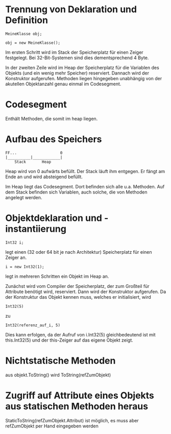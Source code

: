 # Trennung von Deklaration und Definition

	MeineKlasse obj;

	obj = new MeineKlasse();

Im ersten Schritt wird im Stack der Speicherplatz für einen Zeiger
festgelegt. Bei 32-Bit-Systemen sind dies dementsprechend 4 Byte.

In der zweiten Zeile wird im Heap der Speicherplatz für die Variablen
des Objekts (und ein wenig mehr Speicher) reserviert. Dannach wird
der Konstruktor aufgerufen. Methoden liegen hingegeben unabhängig von der akutellen Objektanzahl genau einmal im Codesegment.

# Codesegment

Enthält Methoden, die somit im heap liegen.


# Aufbau des Speichers

	FF...					0
	|__________|____________|
		Stack		Heap

Heap wird von 0 aufwärts befüllt.
Der Stack läuft ihm entgegen. Er fängt am Ende an und wird absteigend befüllt.

Im Heap liegt das Codesegment. Dort befinden sich alle u.a. Methoden.
Auf dem Stack befinden sich Variablen, auch solche, die von Methoden
angelegt werden.

# Objektdeklaration und -instantiierung

	Int32 i;

legt einen (32 oder 64 bit je nach Architektur) Speicherplatz für einen Zeiger an.

	i = new Int32(1);

legt in mehreren Schritten ein Objekt im Heap an.

Zunächst wird vom Compiler der Speicherplatz, der zum Großteil für Attribute benötigt wird, reserviert. Dann wird der Konstruktor aufgerufen. Da der Konstruktur das Objekt kennen muss, welches er initialisiert, wird

	Int32(5)

zu

	Int32(referenz_auf_i, 5)

Dies kann erfolgen, da der Aufruf von i.Int32(5) gleichbedeutend ist mit this.Int32(5) und der this-Zeiger auf das eigene Objekt zeigt.


# Nichtstatische Methoden

aus objekt.ToString() wird ToString(refZumObjekt)

# Zugriff auf Attribute eines Objekts aus statischen Methoden heraus

StaticToString(refZumObjekt.Attribut) ist möglich, es muss aber refZumObjekt per Hand eingegeben werden 